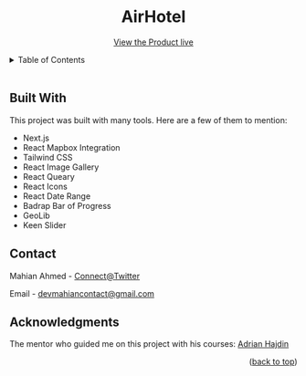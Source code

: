 <div id="top"></div>

<!-- PROJECT LOGO -->
<div align="center">
  <h1 align="center">AirHotel</h1>

  <p align="center">
    <a href="https://airhotelclone.vercel.app/">View the Product live</a>
  </p>
</div>

<!-- TABLE OF CONTENTS -->
<details>
  <summary>Table of Contents</summary>
  <ol>
    <li>
      <a href="#a-glimpse-on-the-project">A Glimpse on the Project</a>
      <ul>
        <li><a href="#built-with">Built With</a></li>
      </ul>
    </li>
    <li>
      <!-- <a href="#getting-started">Getting Started</a> -->
      <ul>
        <li><a href="#prerequisites">Prerequisites</a></li>
        <li><a href="#installation">Installation</a></li>
      </ul>
    </li>
    <li><a href="#contact">Contact</a></li>
  </ol>
</details>

<br/>

<!-- ABOUT THE PROJECT 

## A Glimpse on the Project

<img src="public/greact-preview.png" alt="Video Page Preview" />
-->

## Built With

This project was built with many tools. Here are a few of them to mention:

- Next.js
- React Mapbox Integration
- Tailwind CSS
- React Image Gallery
- React Queary
- React Icons
- React Date Range
- Badrap Bar of Progress
- GeoLib
- Keen Slider

<!-- GETTING STARTED 

## Getting Started

Eager to build a Property Listing Web App by taking inspiration from this repository? Well follow through the steps. Stay patient, work hard enough and you'll reach the end successfully. You can take the project from here to a totally different direction of your own if you want to by adding different functionalities if you want to.

### Prerequisites

You must have these requirements filled before moving on to building this project on your local machine.

- Node JS
- npm or yarn or pnpm
- Google-Search, Google-Image-Search and Bing-Video-Search Api access keys at [RapidAPI](https://rapidapi.com/) for free

### Installation

_Below is an example of how you can follow through this repository and build your own CryptoNews App and hopefully add a different flavour to it_

1. Clone the repo
   ```sh
   git clone https://github.com/developerMahian/google-clone.git
   ```
2. Install NPM packages with npm or yarn or pnpm
   ```sh
   npm install
   ```
3. Rename the .env.example as .env and set your own API keys
   ```js
   API_KEY = "ENTER YOUR API";
   ```
-->


<!-- CONTACT -->

## Contact

Mahian Ahmed - [Connect@Twitter](https://twitter.com/DeveloperMahian)

Email - devmahiancontact@gmail.com

<!-- ACKNOWLEDGMENTS -->

## Acknowledgments

The mentor who guided me on this project with his courses:
<a href="https://github.com/adrianhajdin">Adrian Hajdin</a>

<p align="right">(<a href="#top">back to top</a>)</p>
